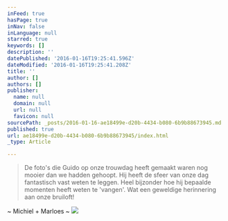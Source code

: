 ```yaml
---
inFeed: true
hasPage: true
inNav: false
inLanguage: null
starred: true
keywords: []
description: ''
datePublished: '2016-01-16T19:25:41.596Z'
dateModified: '2016-01-16T19:25:41.208Z'
title: ''
author: []
authors: []
publisher:
  name: null
  domain: null
  url: null
  favicon: null
sourcePath: _posts/2016-01-16-ae18499e-d20b-4434-b080-6b9b88673945.md
published: true
url: ae18499e-d20b-4434-b080-6b9b88673945/index.html
_type: Article

---
```

> De foto's die Guido op onze trouwdag heeft gemaakt waren nog mooier dan we hadden gehoopt.
> Hij heeft de sfeer van onze dag fantastisch vast weten te leggen.
> Heel bijzonder hoe hij bepaalde momenten heeft weten te 'vangen'.
> Wat een geweldige herinnering aan onze bruiloft!

~ Michiel + Marloes ~
![](https://the-grid-user-content.s3-us-west-2.amazonaws.com/3274489e-8418-4294-9c51-a87af3732ca0.jpg)